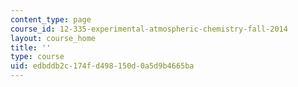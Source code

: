 ```yaml
---
content_type: page
course_id: 12-335-experimental-atmospheric-chemistry-fall-2014
layout: course_home
title: ''
type: course
uid: edbddb2c-174f-d498-150d-0a5d9b4665ba
---
```

